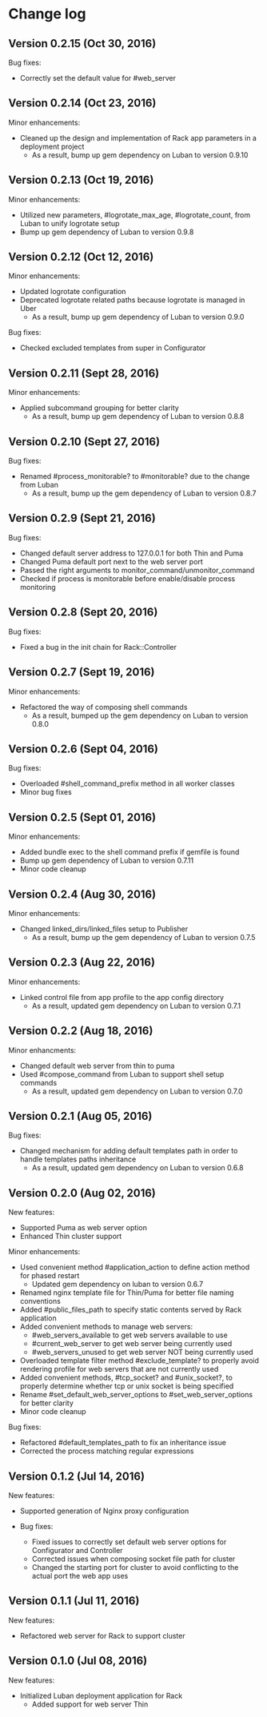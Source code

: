# Change log

## Version 0.2.15 (Oct 30, 2016)

Bug fixes:
  * Correctly set the default value for #web_server

## Version 0.2.14 (Oct 23, 2016)

Minor enhancements:
  * Cleaned up the design and implementation of Rack app parameters in a deployment project
    * As a result, bump up gem dependency on Luban to version 0.9.10

## Version 0.2.13 (Oct 19, 2016)

Minor enhancements:
  * Utilized new parameters, #logrotate_max_age, #logrotate_count, from Luban to unify logrotate setup
  * Bump up gem dependency of Luban to version 0.9.8

## Version 0.2.12 (Oct 12, 2016)

Minor enhancements:
  * Updated logrotate configuration
  * Deprecated logrotate related paths because logrotate is managed in Uber
    * As a result, bump up gem dependency of Luban to version 0.9.0

Bug fixes:
  * Checked excluded templates from super in Configurator

## Version 0.2.11 (Sept 28, 2016)

Minor enhancements:
  * Applied subcommand grouping for better clarity
    * As a result, bump up gem dependency of Luban to version 0.8.8

## Version 0.2.10 (Sept 27, 2016)

Bug fixes:
  * Renamed #process_monitorable? to #monitorable? due to the change from Luban
    * As a result, bump up the gem dependency of Luban to version 0.8.7

## Version 0.2.9 (Sept 21, 2016)

Bug fixes:
  * Changed default server address to 127.0.0.1 for both Thin and Puma
  * Changed Puma default port next to the web server port
  * Passed the right arguments to monitor_command/unmonitor_command
  * Checked if process is monitorable before enable/disable process monitoring

## Version 0.2.8 (Sept 20, 2016)

Bug fixes:
  * Fixed a bug in the init chain for Rack::Controller

## Version 0.2.7 (Sept 19, 2016)

Minor enhancements:
  * Refactored the way of composing shell commands
    * As a result, bumped up the gem dependency on Luban to version 0.8.0

## Version 0.2.6 (Sept 04, 2016)

Bug fixes:
  * Overloaded #shell_command_prefix method in all worker classes
  * Minor bug fixes

## Version 0.2.5 (Sept 01, 2016)

Minor enhancements:
  * Added bundle exec to the shell command prefix if gemfile is found
  * Bump up gem dependency of Luban to version 0.7.11
  * Minor code cleanup

## Version 0.2.4 (Aug 30, 2016)

Minor enhancements: 
  * Changed linked_dirs/linked_files setup to Publisher
    * As a result, bump up the gem dependency of Luban to version 0.7.5

## Version 0.2.3 (Aug 22, 2016)

Minor enhancements:
  * Linked control file from app profile to the app config directory
    * As a result, updated gem dependency on Luban to version 0.7.1

## Version 0.2.2 (Aug 18, 2016)

Minor enhancments:
  * Changed default web server from thin to puma
  * Used #compose_command from Luban to support shell setup commands
    * As a result, updated gem dependency on Luban to version 0.7.0

## Version 0.2.1 (Aug 05, 2016)

Bug fixes:
  * Changed mechanism for adding default templates path in order to handle templates paths inheritance
    * As a result, updated gem dependency on Luban to version 0.6.8

## Version 0.2.0 (Aug 02, 2016)

New features:
  * Supported Puma as web server option
  * Enhanced Thin cluster support

Minor enhancements:
  * Used convenient method #application_action to define action method for phased restart
    * Updated gem dependency on luban to version 0.6.7
  * Renamed nginx template file for Thin/Puma for better file naming conventions
  * Added #public_files_path to specify static contents served by Rack application
  * Added convenient methods to manage web servers:
    * #web_servers_available to get web servers available to use
    * #current_web_server to get web server being currently used
    * #web_servers_unused to get web server NOT being currently used
  * Overloaded template filter method #exclude_template? to properly avoid rendering profile for web servers that are not currently used
  * Added convenient methods, #tcp_socket? and #unix_socket?, to properly determine whether tcp or unix socket is being specified
  * Rename #set_default_web_server_options to #set_web_server_options for better clarity
  * Minor code cleanup

Bug fixes:
  * Refactored #default_templates_path to fix an inheritance issue
  * Corrected the process matching regular expressions

## Version 0.1.2 (Jul 14, 2016)

New features:
  * Supported generation of Nginx proxy configuration

* Bug fixes:
  * Fixed issues to correctly set default web server options for Configurator and Controller
  * Corrected issues when composing socket file path for cluster
  * Changed the starting port for cluster to avoid conflicting to the actual port the web app uses

## Version 0.1.1 (Jul 11, 2016)

New features:
  * Refactored web server for Rack to support cluster

## Version 0.1.0 (Jul 08, 2016)

New features:
  * Initialized Luban deployment application for Rack
    * Added support for web server Thin
